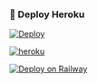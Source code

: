 ### 🚀 Deploy Heroku

[![Deploy](https://www.herokucdn.com/deploy/button.svg)](https://heroku.com/deploy?template=https://github.com/Vusaldi/tag1er)

 <a href="https://app.koyeb.com/deploy?type=git&repository=github.com/Vusaldi/tag1er&branch=Master&name=tag1er"><img alt="heroku" src="https://img.shields.io/badge/-Deploy%20To%20Koyeb-black?style=for-the-badge&logo=koyeb&logoColor=white"/></a> 

[![Deploy on Railway](https://railway.app/button.svg)](https://railway.app/new/template?template=https%3A%2F%2Fgithub.com%2Frailwayapp%2Fblog&envs=NOTION_API_TOKEN%2CPOSTS_TABLE_ID&NOTION_API_TOKENDesc=The+token+for+your+Notion+integration&POSTS_TABLE_IDDesc=The+database+ID+for+the+table+containing+your+posts)
